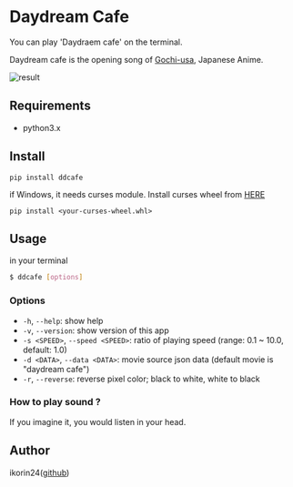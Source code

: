 # Daydream Cafe

You can play 'Daydraem cafe' on the terminal.

Daydream cafe is the opening song of [Gochi-usa](http://www.gochiusa.com/), Japanese Anime.

![result](https://github.com/ikorin24/ddcafe/blob/media/media/cap.gif)

## Requirements

- python3.x

## Install

```
pip install ddcafe
```

if Windows, it needs curses module. Install curses wheel from [HERE](http://www.lfd.uci.edu/~gohlke/pythonlibs/#curses)

```
pip install <your-curses-wheel.whl>
```

## Usage

in your terminal

```sh
$ ddcafe [options]
```

### Options

- `-h`, `--help`: show help
- `-v`, `--version`: show version of this app
- `-s <SPEED>`, `--speed <SPEED>`: ratio of playing speed (range: 0.1 ~ 10.0, default: 1.0)
- `-d <DATA>`, `--data <DATA>`: movie source json data (default movie is "daydream cafe")
- `-r`, `--reverse`: reverse pixel color; black to white, white to black

### How to play sound ?

If you imagine it, you would listen in your head.

## Author

ikorin24([github](https://github.com/ikorin24))
